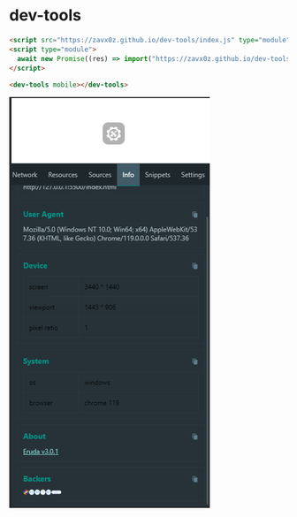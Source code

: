 # dev-tools

```html
<script src="https://zavx0z.github.io/dev-tools/index.js" type="module"></script>
<script type="module">
  await new Promise((res) => import("https://zavx0z.github.io/dev-tools/index.js").then(() => setTimeout(res, 200)))
</script>
```
```html
<dev-tools mobile></dev-tools>
```

![phone](doc/phone.png)
